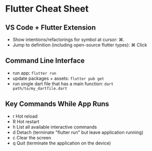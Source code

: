 # Flutter Cheat Sheet

## VS Code + Flutter Extension

* Show intentions/refactorings for symbol at cursor: ⌘.
* Jump to definition (including open-source flutter types): ⌘ Click

## Command Line Interface

* run app: `flutter run`
* update packages + assets: `flutter pub get`
* run single dart file that has a main function: `dart path/to/my_dartfile.dart`

## Key Commands While App Runs

* r	Hot reload
* R	Hot restart
* h	List all available interactive commands
* d	Detach (terminate "flutter run" but leave application running)
* c	Clear the screen
* q	Quit (terminate the application on the device)